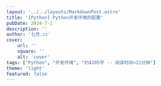 ```yaml
---
layout: '../../layouts/MarkdownPost.astro'
title: '[Python] Python开发环境的配置'
pubDate: 2024-7-1
description: ''
author: '七月.cc'
cover:
    url: ''
    square: ''
    alt: 'cover'
tags: ["Python", "开发环境", "约4205字 -- 阅读时间≈11分钟"]
theme: 'light'
featured: false
---
```

